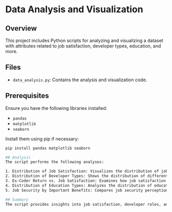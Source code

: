 # Data Analysis and Visualization

## Overview

This project includes Python scripts for analyzing and visualizing a dataset with attributes related to job satisfaction, developer types, education, and more.

## Files

- `data_analysis.py`: Contains the analysis and visualization code.

## Prerequisites

Ensure you have the following libraries installed:

- `pandas`
- `matplotlib`
- `seaborn`

Install them using pip if necessary:

```bash
pip install pandas matplotlib seaborn

## Analysis
The script performs the following analyses:

1. Distribution of Job Satisfaction: Visualizes the distribution of job satisfaction values.
2. Distribution of Developer Types: Shows the distribution of different developer types.
3. Ex-Coder Return vs. Job Satisfaction: Examines how job satisfaction varies with ex-coder return status.
4. Distribution of Education Types: Analyzes the distribution of education types.
5. Job Security by Important Benefits: Compares job security perceptions based on important benefits.

## Summary
The script provides insights into job satisfaction, developer roles, and educational backgrounds based on the dataset. It summarizes key statistics and distributions for various attributes.